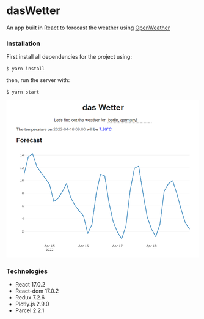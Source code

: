 # dasWetter
An app built in React to forecast the weather using [OpenWeather](http://api.openweathermap.org)


### Installation

First install all dependencies for the project using:
```
$ yarn install
```

then, run the server with:

```
$ yarn start
```


![Screenshot](/assets/dasWetter.png?raw=true "App running")


### Technologies
* React 17.0.2
* React-dom 17.0.2
* Redux 7.2.6
* Plotly.js 2.9.0
* Parcel 2.2.1
